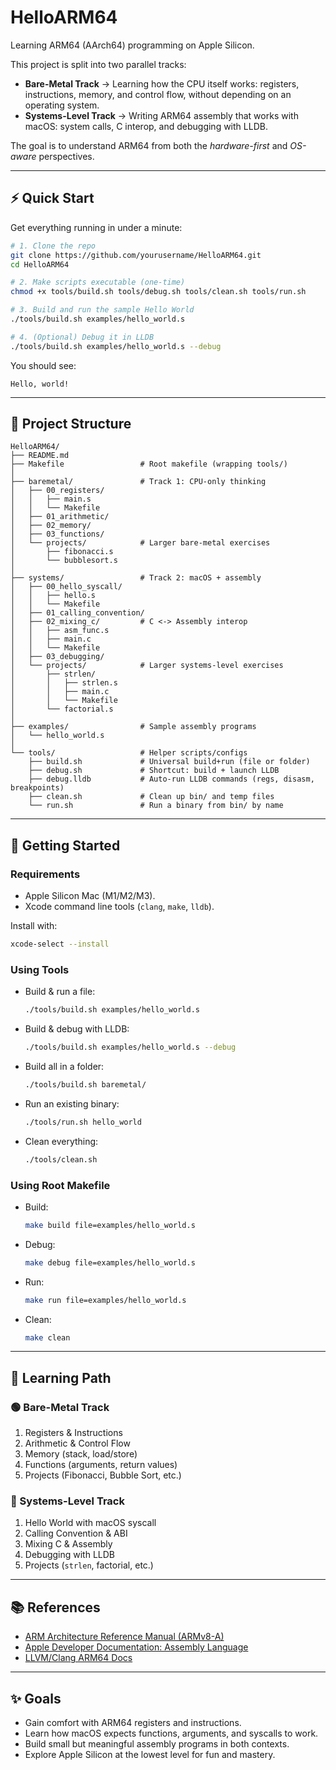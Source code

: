 # HelloARM64

Learning ARM64 (AArch64) programming on Apple Silicon.  

This project is split into two parallel tracks:

- **Bare-Metal Track** → Learning how the CPU itself works: registers, instructions, memory, and control flow, without depending on an operating system.  
- **Systems-Level Track** → Writing ARM64 assembly that works with macOS: system calls, C interop, and debugging with LLDB.  

The goal is to understand ARM64 from both the *hardware-first* and *OS-aware* perspectives.

---

## ⚡ Quick Start

Get everything running in under a minute:

```bash
# 1. Clone the repo
git clone https://github.com/yourusername/HelloARM64.git
cd HelloARM64

# 2. Make scripts executable (one-time)
chmod +x tools/build.sh tools/debug.sh tools/clean.sh tools/run.sh

# 3. Build and run the sample Hello World
./tools/build.sh examples/hello_world.s

# 4. (Optional) Debug it in LLDB
./tools/build.sh examples/hello_world.s --debug
````

You should see:

```
Hello, world!
```

---

## 📂 Project Structure

```
HelloARM64/
├── README.md
├── Makefile                 # Root makefile (wrapping tools/)
│
├── baremetal/               # Track 1: CPU-only thinking
│   ├── 00_registers/
│   │   ├── main.s
│   │   └── Makefile
│   ├── 01_arithmetic/
│   ├── 02_memory/
│   ├── 03_functions/
│   └── projects/            # Larger bare-metal exercises
│       ├── fibonacci.s
│       └── bubblesort.s
│
├── systems/                 # Track 2: macOS + assembly
│   ├── 00_hello_syscall/
│   │   ├── hello.s
│   │   └── Makefile
│   ├── 01_calling_convention/
│   ├── 02_mixing_c/         # C <-> Assembly interop
│   │   ├── asm_func.s
│   │   ├── main.c
│   │   └── Makefile
│   ├── 03_debugging/
│   └── projects/            # Larger systems-level exercises
│       ├── strlen/
│       │   ├── strlen.s
│       │   ├── main.c
│       │   └── Makefile
│       └── factorial.s
│
├── examples/                # Sample assembly programs
│   └── hello_world.s
│
└── tools/                   # Helper scripts/configs
    ├── build.sh             # Universal build+run (file or folder)
    ├── debug.sh             # Shortcut: build + launch LLDB
    ├── debug.lldb           # Auto-run LLDB commands (regs, disasm, breakpoints)
    ├── clean.sh             # Clean up bin/ and temp files
    └── run.sh               # Run a binary from bin/ by name
```

---

## 🚀 Getting Started

### Requirements

* Apple Silicon Mac (M1/M2/M3).
* Xcode command line tools (`clang`, `make`, `lldb`).

Install with:

```bash
xcode-select --install
```

### Using Tools

* Build & run a file:

  ```bash
  ./tools/build.sh examples/hello_world.s
  ```
* Build & debug with LLDB:

  ```bash
  ./tools/build.sh examples/hello_world.s --debug
  ```
* Build all in a folder:

  ```bash
  ./tools/build.sh baremetal/
  ```
* Run an existing binary:

  ```bash
  ./tools/run.sh hello_world
  ```
* Clean everything:

  ```bash
  ./tools/clean.sh
  ```

### Using Root Makefile

* Build:

  ```bash
  make build file=examples/hello_world.s
  ```
* Debug:

  ```bash
  make debug file=examples/hello_world.s
  ```
* Run:

  ```bash
  make run file=examples/hello_world.s
  ```
* Clean:

  ```bash
  make clean
  ```

---

## 🧭 Learning Path

### 🟢 Bare-Metal Track

1. Registers & Instructions
2. Arithmetic & Control Flow
3. Memory (stack, load/store)
4. Functions (arguments, return values)
5. Projects (Fibonacci, Bubble Sort, etc.)

### 🔵 Systems-Level Track

1. Hello World with macOS syscall
2. Calling Convention & ABI
3. Mixing C & Assembly
4. Debugging with LLDB
5. Projects (`strlen`, factorial, etc.)

---

## 📚 References

* [ARM Architecture Reference Manual (ARMv8-A)](https://developer.arm.com/documentation/ddi0487/latest)
* [Apple Developer Documentation: Assembly Language](https://developer.apple.com/documentation/xcode/writing-arm64-code-for-apple-platforms)
* [LLVM/Clang ARM64 Docs](https://clang.llvm.org/docs/Arm.html)

---

## ✨ Goals

* Gain comfort with ARM64 registers and instructions.
* Learn how macOS expects functions, arguments, and syscalls to work.
* Build small but meaningful assembly programs in both contexts.
* Explore Apple Silicon at the lowest level for fun and mastery.



